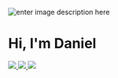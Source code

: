 ![enter image description here](https://visme.co/blog/wp-content/uploads/2019/10/animated-presentation-software-header-wide.gif)

# Hi, I'm Daniel
[![](https://img.shields.io/badge/Codewars-wintersalt-orange)](https://www.codewars.com/users/WinterSalt/)[ ![](https://img.shields.io/badge/Telegram-wintersalt-blue) ](https://t.me/notdanlleo)[![](https://img.shields.io/badge/Gmail-daniel.korienko%40gmail.com-red)](https://mail.google.com/mail/u/0/?tab=km#inbox)
